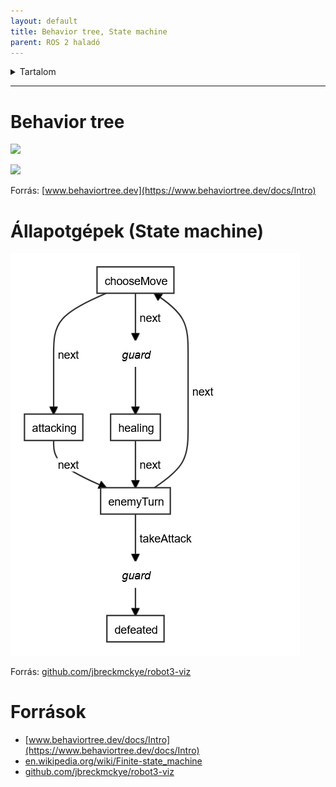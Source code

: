 ```yaml
---
layout: default
title: Behavior tree, State machine 
parent: ROS 2 haladó 
---
```


 

<details markdown="block">
  <summary>
    Tartalom
  </summary>
  {: .text-delta }
1. TOC
{:toc}
</details>

---



# Behavior tree


![](https://d33wubrfki0l68.cloudfront.net/80fdc641ca7877ccb4065b3d38c65aff6555165c/6e79c/img/animated.svg)


![](https://www.behaviortree.dev/assets/images/intro_build_trees-d8cabed430fbf41b95a63c09f44b528a.svg)

Forrás: [www.behaviortree.dev](https://www.behaviortree.dev/docs/Intro)

# Állapotgépek (State machine)


![](https://raw.githubusercontent.com/jbreckmckye/robot3-viz/master/test/example/pngs/guards.png)

Forrás: [github.com/jbreckmckye/robot3-viz](https://github.com/jbreckmckye/robot3-viz)

# Források

- [www.behaviortree.dev/docs/Intro](https://www.behaviortree.dev/docs/Intro)
- [en.wikipedia.org/wiki/Finite-state_machine](https://en.wikipedia.org/wiki/Finite-state_machine)
- [github.com/jbreckmckye/robot3-viz](https://github.com/jbreckmckye/robot3-viz)